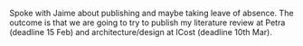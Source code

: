 Spoke with Jaime about publishing and maybe taking leave of absence. The outcome is that we are going to try to publish my literature review at Petra (deadline 15 Feb) and architecture/design at ICost (deadline 10th Mar). 